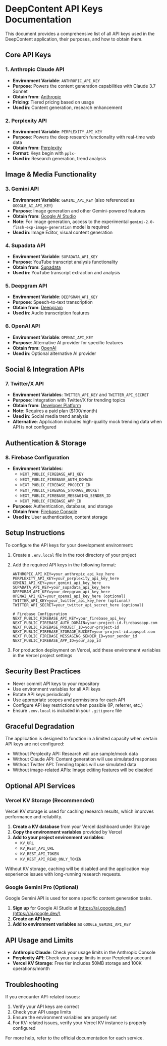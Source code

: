 # DeepContent API Keys Documentation

This document provides a comprehensive list of all API keys used in the DeepContent application, their purposes, and how to obtain them.

## Core API Keys

### 1. Anthropic Claude API
- **Environment Variable**: `ANTHROPIC_API_KEY`
- **Purpose**: Powers the content generation capabilities with Claude 3.7 Sonnet
- **Obtain from**: [Anthropic](https://www.anthropic.com/api)
- **Pricing**: Tiered pricing based on usage
- **Used in**: Content generation, research enhancement

### 2. Perplexity API
- **Environment Variable**: `PERPLEXITY_API_KEY`
- **Purpose**: Powers the deep research functionality with real-time web data
- **Obtain from**: [Perplexity](https://www.perplexity.ai/for-developers)
- **Format**: Keys begin with `pplx-`
- **Used in**: Research generation, trend analysis

## Image & Media Functionality

### 3. Gemini API
- **Environment Variable**: `GEMINI_API_KEY` (also referenced as `GOOGLE_AI_API_KEY`)
- **Purpose**: Image generation and other Gemini-powered features
- **Obtain from**: [Google AI Studio](https://makersuite.google.com/)
- **Note**: For image generation, access to the experimental `gemini-2.0-flash-exp-image-generation` model is required
- **Used in**: Image Editor, visual content generation

### 4. Supadata API
- **Environment Variable**: `SUPADATA_API_KEY`
- **Purpose**: YouTube transcript analysis functionality
- **Obtain from**: [Supadata](https://www.supadata.io/)
- **Used in**: YouTube transcript extraction and analysis

### 5. Deepgram API
- **Environment Variable**: `DEEPGRAM_API_KEY`
- **Purpose**: Speech-to-text transcription
- **Obtain from**: [Deepgram](https://deepgram.com/)
- **Used in**: Audio transcription features

### 6. OpenAI API
- **Environment Variable**: `OPENAI_API_KEY`
- **Purpose**: Alternative AI provider for specific features
- **Obtain from**: [OpenAI](https://openai.com/api/)
- **Used in**: Optional alternative AI provider

## Social & Integration APIs

### 7. Twitter/X API
- **Environment Variables**: `TWITTER_API_KEY` and `TWITTER_API_SECRET`
- **Purpose**: Integration with Twitter/X for trending topics
- **Obtain from**: [Developer Platform](https://developer.twitter.com)
- **Note**: Requires a paid plan ($100/month)
- **Used in**: Social media trend analysis
- **Alternative**: Application includes high-quality mock trending data when API is not configured

## Authentication & Storage

### 8. Firebase Configuration
- **Environment Variables**: 
  - `NEXT_PUBLIC_FIREBASE_API_KEY`
  - `NEXT_PUBLIC_FIREBASE_AUTH_DOMAIN`
  - `NEXT_PUBLIC_FIREBASE_PROJECT_ID`
  - `NEXT_PUBLIC_FIREBASE_STORAGE_BUCKET`
  - `NEXT_PUBLIC_FIREBASE_MESSAGING_SENDER_ID`
  - `NEXT_PUBLIC_FIREBASE_APP_ID`
- **Purpose**: Authentication, database, and storage
- **Obtain from**: [Firebase Console](https://console.firebase.google.com/)
- **Used in**: User authentication, content storage

## Setup Instructions

To configure the API keys for your development environment:

1. Create a `.env.local` file in the root directory of your project
2. Add the required API keys in the following format:
   ```
   ANTHROPIC_API_KEY=your_anthropic_api_key_here
   PERPLEXITY_API_KEY=your_perplexity_api_key_here
   GEMINI_API_KEY=your_gemini_api_key_here
   SUPADATA_API_KEY=your_supadata_api_key_here
   DEEPGRAM_API_KEY=your_deepgram_api_key_here
   OPENAI_API_KEY=your_openai_api_key_here (optional)
   TWITTER_API_KEY=your_twitter_api_key_here (optional)
   TWITTER_API_SECRET=your_twitter_api_secret_here (optional)
   
   # Firebase Configuration
   NEXT_PUBLIC_FIREBASE_API_KEY=your_firebase_api_key
   NEXT_PUBLIC_FIREBASE_AUTH_DOMAIN=your-project-id.firebaseapp.com
   NEXT_PUBLIC_FIREBASE_PROJECT_ID=your-project-id
   NEXT_PUBLIC_FIREBASE_STORAGE_BUCKET=your-project-id.appspot.com
   NEXT_PUBLIC_FIREBASE_MESSAGING_SENDER_ID=your_sender_id
   NEXT_PUBLIC_FIREBASE_APP_ID=your_app_id
   ```

3. For production deployment on Vercel, add these environment variables in the Vercel project settings

## Security Best Practices

- Never commit API keys to your repository
- Use environment variables for all API keys
- Rotate API keys periodically
- Use appropriate scopes and permissions for each API
- Configure API key restrictions when possible (IP, referrer, etc.)
- Ensure `.env.local` is included in your `.gitignore` file

## Graceful Degradation

The application is designed to function in a limited capacity when certain API keys are not configured:

- Without Perplexity API: Research will use sample/mock data
- Without Claude API: Content generation will use simulated responses
- Without Twitter API: Trending topics will use simulated data
- Without image-related APIs: Image editing features will be disabled

## Optional API Services

### Vercel KV Storage (Recommended)

Vercel KV storage is used for caching research results, which improves performance and reliability.

1. **Create a KV database** from your Vercel dashboard under Storage
2. **Copy the environment variables** provided by Vercel
3. **Add to your project environment variables**:
   - `KV_URL`
   - `KV_REST_API_URL`
   - `KV_REST_API_TOKEN`
   - `KV_REST_API_READ_ONLY_TOKEN`

Without KV storage, caching will be disabled and the application may experience issues with long-running research requests.

### Google Gemini Pro (Optional)

Google Gemini API is used for some specific content generation tasks.

1. **Sign up** for Google AI Studio at [https://ai.google.dev/](https://ai.google.dev/)
2. **Create an API key**
3. **Add to environment variables** as `GOOGLE_GEMINI_API_KEY`

## API Usage and Limits

- **Anthropic Claude**: Check your usage limits in the Anthropic Console
- **Perplexity API**: Check your usage limits in your Perplexity account
- **Vercel KV Storage**: Free tier includes 50MB storage and 100K operations/month

## Troubleshooting

If you encounter API-related issues:

1. Verify your API keys are correct
2. Check your API usage limits
3. Ensure the environment variables are properly set
4. For KV-related issues, verify your Vercel KV instance is properly configured

For more help, refer to the official documentation for each service. 